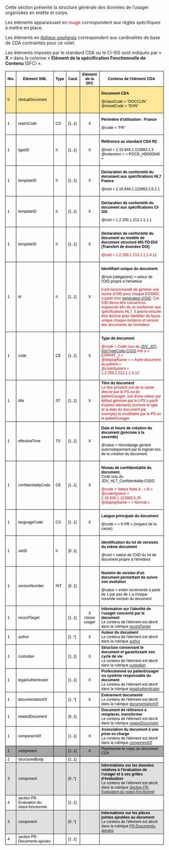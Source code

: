 <style>

	<!-- Propriétés de style générales (taille, couleurs et police de texte, bordures) du tableau -->
	table {
		width: 101%;
		border-collapse: collapse;
		border: none
	}

	th, td {
		border: solid windowtext 0.5pt !important;
		font-family: "Arial", sans-serif;
		font-size: 12px;
		color: black
	}

	red { 
		color: #c00000
	}

	<!-- Propriétés spécifiques à des lignes ou des colonnes de tableau (fond de couleur, centrage) -->
	#cda td:nth-child(2),
	#cda td:nth-child(3),
	#cda td:nth-child(4),
	#cda th:nth-child(5),
	#cda td:nth-child(5) {
		width: auto
	}

	#cda th:nth-child(4),
	#cda td:nth-child(4)
	#cda th:nth-child(5),
	#cda td:nth-child(5) {
		text-align: center;
	}

	#line1 td {
		background: #FFE699
	}

	#lvl1 td {
		background: #A6A6A6
	}

	#lvl2 td {
		background: #E0E0E0
	}

</style>

Cette section présente la structure générale des données de l’usager organisées en entête et corps.


Les éléments apparaissant en <red>rouge</red> correspondent aux règles spécifiques à mettre en place.

Les éléments en <i><u>italique soulignés</u></i> correspondent aux cardinalités de base de CDA contraintes pour ce volet.

Les éléments imposés par le standard CDA ou le CI-SIS sont indiqués par « **X** » dans la colonne « **Elément de la spécification Fonctionnelle de Contenu** (SFC) ».

<table id="cda">
	<thead>
		<tr>
			<th>Niv.</th>
			<th>Elément XML</th>
			<th>Type</th>
			<th>Card.</th>
			<th>Elément de la SFC</th>
			<th>Contenu de l'élément CDA</th>
		</tr>
	</thead>
	<tbody>
		<tr id="line1">
			<td>0</td>
			<td>clinicalDocument</td>
			<td></td>
			<td></td>
			<td></td>
			<td><p><strong>Document CDA</strong></p>
			<p>@classCode = "DOCCLIN"
			<br>@moodCode = "EVN"</p></td>
		</tr>
		<tr>
			<td>1</td>
			<td>realmCode</td>
			<td>CS</td>
			<td>[1..1]</td>
			<td>X</td>
			<td><p><strong>Périmètre d'utilisation : France</strong></p>
			<p>@code = "FR"</p></td>
		</tr>
		<tr>
			<td>1</td>
			<td>typeID</td>
			<td>II</td>
			<td>[1..1]</td>
			<td>X</td>
			<td><p><strong>Référence au standard CDA R2</strong></p>
			<p>@root = 2.16.840.1.113883.1.3
			<br>@extension = « POCD_HD000040 »</p></td>
		</tr>
		<tr>
			<td>1</td>
			<td>templateID</td>
			<td>II</td>
			<td>[1..1]</td>
			<td>X</td>
			<td><p><strong>Déclaration de conformité du document aux spécifications HL7 France</strong></p>
			<p>@root = 2.16.840.1.113883.2.8.2.1</p></td>
		</tr>
		<tr>
			<td>1</td>
			<td>templateID</td>
			<td>II</td>
			<td>[1..1]</td>
			<td>X</td>
			<td><p><strong>Déclaration de conformité du document aux spécifications CI-SIS</strong></p>
			<p>@root = 1.2.250.1.213.1.1.1.1</p></td>
		</tr>
		<tr>
			<td>1</td>
			<td>templateID</td>
			<td>II</td>
			<td>[1..1]</td>
			<td>X</td>
			<td><p><strong>Déclaration de conformité du document au modèle de document structuré MS-TD-DUI (Transfert de données DUI)</strong></p>
			<p><red>@root = 1.2.250.1.213.1.1.1.4.11</red></p></td>
		</tr>
		<tr>
			<td>1</td>
			<td>id</td>
			<td>II</td>
			<td>[1..1]</td>
			<td>X</td>
			<td><p><strong>Identifiant unique du document</strong></p>
			<p>@root (obligatoire) = valeur de l'OID propre à l'émetteur</p>
			<p><red>Il est recommandé de générer une racine d'OID pour chaque ESSMS, à partir d'un <a  href="https://www.uuidgenerator.net/version1">générateur d'OID</a>. Cet OID devra être converti en majuscule afin de se conformer aux spécifications HL7. Il pourra ensuite être décliné pour identifier de façon unique chaque instance et version des documents de l'émetteur</red></p></td>
		</tr>
		<tr>
			<td>1</td>
			<td>code</td>
			<td>CE</td>
			<td>[1..1]</td>
			<td>X</td>
			<td><p><strong>Type de document</strong></p>
			<p><red>@code = Code issu du <a href="https://mos.esante.gouv.fr/NOS/JDV_J07-XdsTypeCode-CISIS/JDV_J07-XdsTypeCode-CISIS.pdf">JDV_J07-XdsTypeCode-CISIS</a> fixé à « EXPPAT_2 »
			<br>@displayName = « Autre document du patient »
			<br>@codeSystem = 1.2.250.1.213.1.1.4.12</red></p></td>
		</tr>
		<tr>
			<td>1</td>
			<td>title</td>
			<td>ST</td>
			<td>[1..1]</td>
			<td>X</td>
			<td><strong>Titre du document</strong>
			<br><red>Le titre provient soit de la saisie directe par le PS ou du patient/usager, soit d'une valeur par défaut générée par le LPS à partir d'autres éléments (comme le type et la date du document par exemple) et modifiable par le PS ou le patient/usager.</red></td>
		</tr>
		<tr>
			<td>1</td>
			<td>effectiveTime</td>
			<td>TS</td>
			<td>[1..1]</td>
			<td>X</td>
			<td><p><strong>Date et heure de création du document (précisée à la seconde)</strong></p>
			<p>@value = Horodatage généré automatiquement par le logiciel lors de la création du document.</p></td>
		</tr>
		<tr>
			<td>1</td>
			<td>confidentialityCode</td>
			<td>CE</td>
			<td>[1..1]</td>
			<td>X</td>
			<td><p><strong>Niveau de confidentialité du document.</strong>
			<br>Code issu du JDV_HL7_Confidentiality-CISIS</p>
			<p><red>@code = Valeur fixée à : « N »
			<br>@codeSystem = 2.16.840.1.113883.5.25 
			<bR>@displayName = « Normal »</red></p></td>
		</tr>
		<tr>
			<td>1</td>
			<td>languageCode</td>
			<td>CS</td>
			<td>[1..1]</td>
			<td>X</td>
			<td><p><strong>Langue principale du document</strong></p>
			<p>@code = « fr-FR » (respect de la casse)</p></td>
		</tr>
		<tr>
			<td>1</td>
			<td>setID</td>
			<td>II</td>
			<td>[0..1]</td>
			<td></td>
			<td><p><strong>Identification du lot de versions du même document</strong></p>
			<p>@root = valeur de l'OID du lot de document propre à l'émetteur</p></td>
		</tr>
		<tr>
			<td>1</td>
			<td>versionNumber</td>
			<td>INT</td>
			<td>[0..1]</td>
			<td></td>
			<td><p><strong>Numéro de version d'un document permettant de suivre son évolution</strong></p>
			<p>@value = entier incrémenté à partir de 1 par pas de 1 à chaque nouvelle version du document</p></td>
		</tr>
		<tr>
			<td>1</td>
			<td>recordTarget</td>
			<td></td>
			<td>[1..1]</td>
			<td>X<br>classe usager</td>
			<td><strong>Information sur l'identité de l'usager concerné par le document</strong>
			<br>Le contenu de l'élément est décrit dans la rubrique <a href="contenu_dossier_entete_cda.html#recordtarget">recordTarget</a></td>
		</tr>
		<tr>
			<td>1</td>
			<td>author</td>
			<td></td>
			<td>[1..*]</td>
			<td>X</td>
			<td><strong>Auteur du document</strong>
			<br>Le contenu de l'élément est décrit dans la rubrique <a href="contenu_dossier_entete_cda.html#author">author</a></td>
		</tr>
		<tr>
			<td>1</td>
			<td>custodian</td>
			<td></td>
			<td>[1..1]</td>
			<td>X</td>
			<td><strong>Structure conservant le document et garantissant son cycle de vie</strong>
			<br>Le contenu de l'élément est décrit dans la rubrique <a href="contenu_dossier_entete_cda.html#custodian">custodian</a></td>
		</tr>
		<tr>
			<td>1</td>
			<td>legalAuthenticator</td>
			<td></td>
			<td>[1..1]</td>
			<td>X</td>
			<td><strong>Professionnel ou patient/usager ou système responsable du document</strong>
			<br>Le contenu de l'élément est décrit dans la rubrique <a href="contenu_dossier_entete_cda.html#legalauthentificator">legalAuthenticator</a></td>
		</tr>
		<tr>
			<td>1</td>
			<td>documentationOf</td>
			<td></td>
			<td>[1..*]</td>
			<td>X</td>
			<td><strong>Evènement documenté</strong>
			<br>Le contenu de l'élément est décrit dans la rubrique <a href="contenu_dossier_entete_cda.html#documentationof">documentationOf</a></td>
		</tr>
		<tr>
			<td>1</td>
			<td>relatedDocument</td>
			<td></td>
			<td>[0..1]</td>
			<td></td>
			<td><strong>Document de référence à remplacer, transformer</strong>
			<br>Le contenu de l'élément est décrit dans la rubrique <a href="contenu_dossier_entete_cda.html#relateddocument">relatedDocument</a></td>
		</tr>
		<tr>
			<td>1</td>
			<td>componentOf</td>
			<td></td>
			<td>[1..1]</td>
			<td>X</td>
			<td><strong>Association du document à une prise en charge</strong>
			<br>Le contenu de l'élément est décrit dans la rubrique <a href="contenu_dossier_entete_cda.html#componentof">componentOf</a></td>
		</tr>
		<tr id="lvl1">
			<td>1</td>
			<td>component</td>
			<td></td>
			<td>[1..1]</td>
			<td>X</td>
			<td>Représente le corps du document CDA</td>
		</tr>
		<tr>
			<td>2</td>
			<td>structuredBody</td>
			<td></td>
			<td>[1..1]</td>
			<td></td>
			<td></td>
		</tr>
		<tr id="lvl2">
			<td>3</td>
			<td>component</td>
			<td></td>
			<td>[0..*]</td>
			<td></td>
			<td><strong>Informations sur les données relatives à l'évaluation de l'usager et à ses grilles d'évaluation</strong>
			<br>Le contenu de l'élément est décrit dans la rubrique <a href="contenu_dossier_corps_cda.html#section-fr-evaluation-du-statut-fonctionnel">Section FR-Evaluation-du-statut-fonctionnel</a></td>
		</tr>
		<tr>
			<td>4</td>
			<td>section FR-Evaluation-du-statut-fonctionnel</td>
			<td></td>
			<td>[1..1]</td>
			<td></td>
			<td></td>
		</tr>
		<tr id="lvl2">
			<td>3</td>
			<td>component</td>
			<td></td>
			<td>[0..*]</td>
			<td></td>
			<td><strong>Informations sur les pièces jointes ajoutées au document</strong>
			<br>Le contenu de l'élément est décrit dans la rubrique <a href="contenu_dossier_corps_cda.html#section-fr-documents-ajoutes">FR-Documents-ajoutes</a></td>
		</tr>
		<tr>
			<td>4</td>
			<td>section FR-Documents-ajoutes</td>
			<td></td>
			<td>[1..1]</td>
			<td></td>
			<td></td>
		</tr>
	</tbody>
</table>

